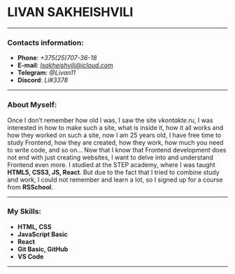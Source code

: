# LIVAN SAKHEISHVILI #
___
### Contacts information: ####
* __Phone__: *+375(25)707-36-18*
* __E-mail__: *lsakheishvili@icloud.com*
* __Telegram__: *@Livan11*
* __Discord__: *Li#3378*
>
___
### About Myself: ###
Once I don’t remember how old I was, I saw the site *vkontakte.ru*, I was interested in how to make such a site, what is inside it, how it all works and how they worked on such a site, now I am 25 years old, I have free time to study Frontend, how they are created, how they work, how much you need to write code, and so on... Now that I know that Frontend development does not end with just creating websites, I want to delve into and understand Frontend even more. I studied at the STEP academy, where I was taught __HTML5, CSS3, JS, React__. But due to the fact that I tried to combine study and work, I could not remember and learn a lot, so I signed up for a course from __RSSchool__.
___
### My Skills: ###
* __HTML, CSS__
* __JavaScript Basic__
* __React__
* __Git Basic, GitHub__
* __VS Code__
>
___